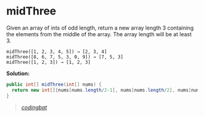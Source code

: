 # midThree

Given an array of ints of odd length, return a new array length 3 containing the elements from the middle of the array. The array length will be at least 3.

```
midThree([1, 2, 3, 4, 5]) → [2, 3, 4]
midThree([8, 6, 7, 5, 3, 0, 9]) → [7, 5, 3]
midThree([1, 2, 3]) → [1, 2, 3]
```

**Solution:**

```java
public int[] midThree(int[] nums) {
  return new int[]{nums[nums.length/2-1], nums[nums.length/2], nums[nums.length/2+1]};
}
```

> _[codingbat](http://codingbat.com/prob/p155713)_